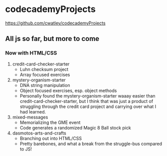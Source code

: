 # codecademyProjects
<https://github.com/cwatley/codecademyProjects>

## All js so far, but more to come

### Now with HTML/CSS

1. credit-card-checker-starter
    * Luhn checksum project
    * Array focused exercises
2. mystery-organism-starter
    * DNA string manipulation
    * Object focused exercises, esp. object methods
    * Personally found the mystery-organism-starter waaay easier than credit-card-checker-starter, but I think that was just a product of struggling through the credit card project and carrying over what I had learned.
3. mixed-messages
    * Memorializing the GME event
    * Code generates a randomized Magic 8 Ball stock pick
4. dasmotos-arts-and-crafts
    * Branching out into HTML/CSS
    * Pretty barebones, and what a break from the struggle-bus compared to JS!